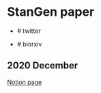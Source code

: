 


# StanGen paper 

- \# twitter

- \# biorxiv

 ## 2020 December 

 [Notion page](https://www.notion.so/12-2020-0afaaa0b8e3d4f8e9b4feea091fef66c)
